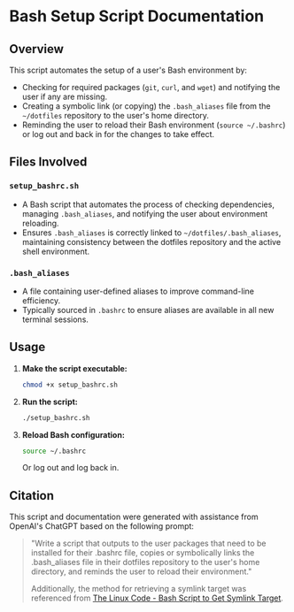 # Bash Setup Script Documentation

## Overview
This script automates the setup of a user's Bash environment by:
- Checking for required packages (`git`, `curl`, and `wget`) and notifying the user if any are missing.
- Creating a symbolic link (or copying) the `.bash_aliases` file from the `~/dotfiles` repository to the user's home directory.
- Reminding the user to reload their Bash environment (`source ~/.bashrc`) or log out and back in for the changes to take effect.

## Files Involved
### `setup_bashrc.sh`
- A Bash script that automates the process of checking dependencies, managing `.bash_aliases`, and notifying the user about environment reloading.
- Ensures `.bash_aliases` is correctly linked to `~/dotfiles/.bash_aliases`, maintaining consistency between the dotfiles repository and the active shell environment.

### `.bash_aliases`
- A file containing user-defined aliases to improve command-line efficiency.
- Typically sourced in `.bashrc` to ensure aliases are available in all new terminal sessions.

## Usage
1. **Make the script executable:**
   ```bash
   chmod +x setup_bashrc.sh
   ```
2. **Run the script:**
   ```bash
   ./setup_bashrc.sh
   ```
3. **Reload Bash configuration:**
   ```bash
   source ~/.bashrc
   ```
   Or log out and log back in.

## Citation
This script and documentation were generated with assistance from OpenAI's ChatGPT based on the following prompt:
> "Write a script that outputs to the user packages that need to be installed for their .bashrc file, copies or symbolically links the .bash_aliases file in their dotfiles repository to the user's home directory, and reminds the user to reload their environment."
>
> Additionally, the method for retrieving a symlink target was referenced from [The Linux Code - Bash Script to Get Symlink Target](https://thelinuxcode.com/bash-script-get-symlink-target/).

